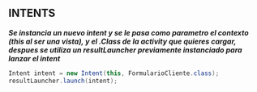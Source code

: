 ## INTENTS 

***Se instancia un nuevo intent y se le pasa como parametro el contexto (this al ser una vista), y el .Class de la activity que quieres cargar, despues se utiliza un resultLauncher previamente instanciado para lanzar el intent***

```java
Intent intent = new Intent(this, FormularioCliente.class);
resultLauncher.launch(intent);
```